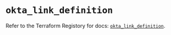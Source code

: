 # `okta_link_definition`

Refer to the Terraform Registory for docs: [`okta_link_definition`](https://registry.terraform.io/providers/okta/okta/4.3.0/docs/resources/link_definition).
